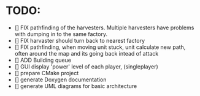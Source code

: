 TODO:
========
- [] FIX pathfinding of the harvesters. Multiple harvesters have problems with dumping in to the same factory. 
- [] FIX harvaster should turn back to nearest factory
- [] FIX pathfinding, when moving unit stuck, unit calculate new path, often around the map and its going back intead of attack
- [] ADD Building queue
- [] GUI display 'power' level of each player, (singleplayer)
- [] prepare CMake project
- [] generate Doxygen documentation
- [] generate UML diagrams for basic architecture


